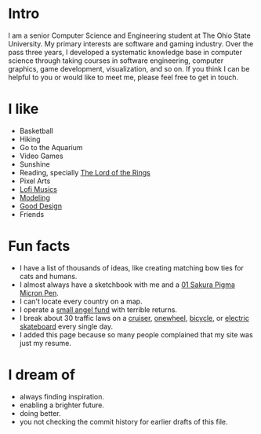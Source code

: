 
# Intro

I am a senior Computer Science and Engineering student at The Ohio State University. My primary interests are software and gaming industry. Over the pass three years, I developed a systematic knowledge base in computer science through taking courses in software engineering, computer graphics, game development, visualization, and so on. If you think I can be helpful to you or would like to meet me, please feel free to get in touch.

# I like

- Basketball
- Hiking
- Go to the Aquarium
- Video Games
- Sunshine
- Reading, specially [The Lord of the Rings](https://lotr.fandom.com/wiki/The_Lord_of_the_Rings)
- Pixel Arts
- [Lofi Musics](https://www.youtube.com/watch?v=O8LHnxu-NPw&t=6140s)
- [Modeling](https://www.blender.org/)
- [Good Design](/)
- Friends

# Fun facts

- I have a list of thousands of ideas, like creating matching bow ties for cats and humans.
- I almost always have a sketchbook with me and a [01 Sakura Pigma Micron Pen](https://www.sakuraofamerica.com/product/pigma-micron/).
- I can't locate every country on a map.
- I operate a [small angel fund](http://skepticalinvestments.biz/) with terrible returns.
- I break about 30 traffic laws on a [cruiser](https://landyachtz.com/boards/cruiser/), [onewheel](https://onewheel.com/products/xr), [bicycle](https://www.citibikenyc.com/), or [electric skateboard](https://boostedusa.com/collections/electric-skateboards/products/boosted-mini-x) every single day.
- I added this page because so many people complained that my site was just my resume.

# I dream of

- always finding inspiration.
- enabling a brighter future.
- doing better.
- you not checking the commit history for earlier drafts of this file.
